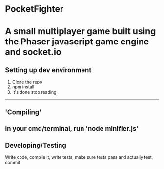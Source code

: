 # PocketFighter
A small multiplayer game built using the Phaser javascript game engine and socket.io
==============================
Setting up dev environment
--------------------------
1. Clone the repo
2. npm install
3. It's done stop reading
--------------------------
'Compiling'
--------------------------
In your cmd/terminal, run 'node minifier.js'
--------------------------
Developing/Testing
--------------------------
Write code,
compile it,
write tests,
make sure tests pass and actually test,
commit